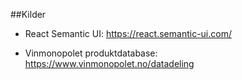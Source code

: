 ##Kilder

* React Semantic UI:
https://react.semantic-ui.com/

* Vinmonopolet produktdatabase:
https://www.vinmonopolet.no/datadeling
